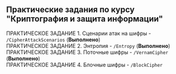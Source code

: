 ## Практические задания по курсу "Криптография и защита информации"
ПРАКТИЧЕСКОЕ ЗАДАНИЕ 1. Сценарии атак на шифры - `/CipherAttackScenarios` (<b>Выполнено</b>)</br>
ПРАКТИЧЕСКОЕ ЗАДАНИЕ 2. Энтропия - `/Entropy` (<b>Выполнено</b>)</br>
ПРАКТИЧЕСКОЕ ЗАДАНИЕ 3. Поточные шифры - `/VernamСipher` (<b>Выполнено</b>)</br>
ПРАКТИЧЕСКОЕ ЗАДАНИЕ 4. Блочные шифры - `/BlockСipher`</br>
